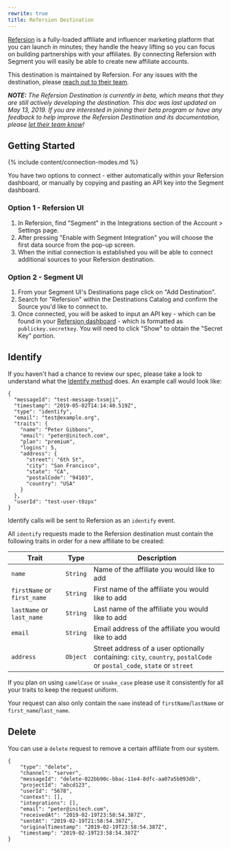 ```yaml
---
rewrite: true
title: Refersion Destination
---
```

[Refersion](https://refersion.com/?utm_source=segment&utm_medium=partner) is a fully-loaded affiliate and influencer marketing platform that you can launch in minutes; they handle the heavy lifting so you can focus on building partnerships with your affiliates. By connecting Refersion with Segment you will easily be able to create new affiliate accounts.

This destination is maintained by Refersion. For any issues with the destination, please [reach out to their team](mailto:helpme@refersion.com).

_**NOTE:** The Refersion Destination is currently in beta, which means that they are still actively developing the destination. This doc was last updated on May 13, 2019. If you are interested in joining their beta program or have any feedback to help improve the Refersion Destination and its documentation, please [let  their team know](mailto:helpme@refersion.com)!_

## Getting Started

{% include content/connection-modes.md %}

You have two options to connect - either automatically within your Refersion dashboard, or manually by copying and pasting an API key into the Segment dashboard.

### Option 1 - Refersion UI
1. In Refersion, find "Segment" in the Integrations section of the Account > Settings page.
2.  After pressing "Enable with Segment Integration" you will choose the first data source from the pop-up screen.
3. When the initial connection is established you will be able to connect additional sources to your Refersion destination.

### Option 2 - Segment UI

1. From your Segment UI's Destinations page click on "Add Destination".
2. Search for "Refersion" within the Destinations Catalog and confirm the Source you'd like to connect to.
3. Once connected, you will be asked to input an API key - which can be found in your [Refersion dashboard](https://www.refersion.com/base/settings/integrations/api) - which is formatted as `publickey.secretkey`. You will need to click "Show" to obtain the "Secret Key" portion.

## Identify

If you haven't had a chance to review our spec, please take a look to understand what the [Identify method](https://segment.com/docs/spec/identify/) does. An example call would look like:

```
{
  "messageId": "test-message-txsmji",
  "timestamp": "2019-05-02T14:14:40.519Z",
  "type": "identify",
  "email": "test@example.org",
  "traits": {
    "name": "Peter Gibbons",
    "email": "peter@initech.com",
    "plan": "premium",
    "logins": 5,
    "address": {
      "street": "6th St",
      "city": "San Francisco",
      "state": "CA",
      "postalCode": "94103",
      "country": "USA"
    }
  },
  "userId": "test-user-t0zpx"
}
```

Identify calls will be sent to Refersion as an `identify` event.

All `identify` requests made to the Refersion destination must contain the following traits in order for a new affiliate to be created:

| Trait | Type | Description |
| -------- | -------- | -------- |
| `name`     | `String` | Name of the affiliate you would like to add |
| `firstName` or `first_name` | `String`| First name of the affiliate you would like to add |
| `lastName` or `last_name` | `String`| Last name of the affiliate you would like to add |
| `email` | `String`| Email address of the affiliate you would like to add |
| `address`     | `Object`     | Street address of a user optionally containing: `city`, `country`, `postalCode` or `postal_code`, `state` or `street` |

If you plan on using `camelCase` or `snake_case` please use it consistently for all your traits to keep the request uniform.

Your request can also only contain the `name` instead of `firstName`/`lastName` or `first_name`/`last_name`.

## Delete

You can use a `delete` request to remove a certain affiliate from our system.

```
{
    "type": "delete",
    "channel": "server",
    "messageId": "delete-022bb90c-bbac-11e4-8dfc-aa07a5b093db",
    "projectId": "abcd123",
    "userId": "5678",
    "context": [],
    "integrations": [],
    "email": "peter@initech.com",
    "receivedAt": "2019-02-19T23:58:54.387Z",
    "sentAt": "2019-02-19T21:58:54.387Z",
    "originalTimestamp": "2019-02-19T23:58:54.387Z",
    "timestamp": "2019-02-19T23:58:54.387Z"
}
```
